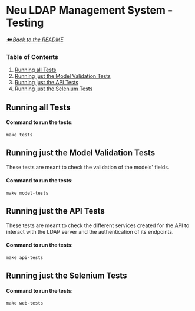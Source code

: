 # Neu LDAP Management System - Testing

*[**🠰** Back to the README](../README.md)*

### Table of Contents
1. [Running all Tests](#running-all-tests)
2. [Running just the Model Validation Tests](#running-just-the-model-validation-tests)
3. [Running just the API Tests](#running-just-the-api-tests)
4. [Running just the Selenium Tests](#running-just-the-selenium-tests)


## Running all Tests

#### Command to run the tests:
```
make tests
```


## Running just the Model Validation Tests
These tests are meant to check the validation of the models' fields.

#### Command to run the tests:
```
make model-tests
```


## Running just the API Tests
These tests are meant to check the different services created for the API to interact with the LDAP server and the authentication of its endpoints.

#### Command to run the tests:
```
make api-tests
```


## Running just the Selenium Tests

#### Command to run the tests:
```
make web-tests
```
